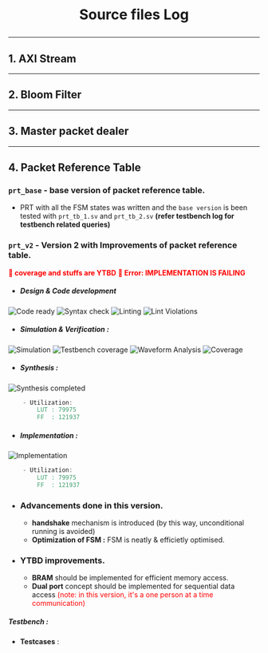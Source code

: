 
# <p align = center> Source files Log </p>

---
## 1. AXI Stream

---
## 2. Bloom Filter

---
## 3. Master packet dealer



---
## 4. Packet Reference Table

### `prt_base` - base version of packet reference table.
- PRT with all the FSM states was written and the `base version` is been tested with `prt_tb_1.sv` and `prt_tb_2.sv` **(refer testbench log for testbench related queries)**




### `prt_v2` - Version 2 with Improvements of packet reference table.
<span style="color:red; font-weight:bold;">🚨 coverage and stuffs are YTBD</span>
<span style="color:red; font-weight:bold;">🚨 Error: IMPLEMENTATION IS FAILING</span>

- ##### Design & Code development
<img alt="Code ready" src="https://img.shields.io/badge/Code-READY-green"> 
<img alt="Syntax check" src="https://img.shields.io/badge/Syntax Check-PASS-green">  
<img alt="Linting" src="https://img.shields.io/badge/Linting-PASS-green">
<img alt="Lint Violations" src="https://img.shields.io/badge/Violations-0-GREEN"> 

- ##### Simulation & Verification :
<img alt="Simulation" src="https://img.shields.io/badge/Simulation-PASS-green"> 
<img alt="Testbench coverage" src="https://img.shields.io/badge/Testbench coverage-PASS-green"> <should be in %>
<img alt="Waveform Analysis" src="https://img.shields.io/badge/Waveform Analysis-DONE-orange">
<img alt="Coverage" src="https://img.shields.io/badge/Coverage-0-GREEN"> <should be checked>


- ##### Synthesis :
<img alt="Synthesis completed" src="https://img.shields.io/badge/Synthesis-COMPLETE-green">  


```verilog
    - Utilization:
        LUT : 79975
        FF  : 121937
```

- ##### Implementation :
<img alt="Implementation" src="https://img.shields.io/badge/Implementation-FAIL-red"> 
<placement - done, Routing - Done, DRC - pass, Power analysis - done> 

```verilog
    - Utilization:
        LUT : 79975
        FF  : 121937
```

- ### Advancements done in this version.
    - **handshake** mechanism is introduced (by this way, unconditional running is avoided)
    - **Optimization of FSM :** FSM is neatly & efficietly optimised.

- ### YTBD improvements.
    - **BRAM** should be implemented for efficient memory access.
    - **Dual port** concept should be implemented for sequential data access <span style="color:red;">(note: in this version, it's a one person at a time communication)</span>

##### Testbench :
- **Testcases** :
    
